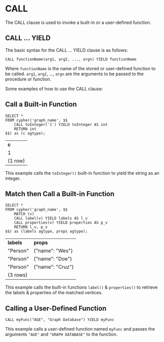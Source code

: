 # CALL

The CALL clause is used to invoke a built-in or a user-defined function.

## CALL ... YIELD

The basic syntax for the CALL ... YIELD clause is as follows:

```postgresql
CALL functionName(arg1, arg2, ..., argn) YIELD functionName
```

Where `functionName` is the name of the stored or user-defined function to be called.
`arg1`, `arg2`, ..., `argn` are the arguments to be passed to the procedure or function.

Some examples of how to use the CALL clause:

## Call a Built-in Function

```postgresql
SELECT *
FROM cypher('graph_name', $$
    CALL toInteger('1') YIELD toInteger AS int
    RETURN int                        
$$) as (c agtype);
```

<table>
  <tr>
    <td><strong>c</strong></td>
  </tr>
  <tr>
    <td>1</td>
  </tr>
  <tr>
    <td>(1 row)</td>
  </tr>
</table>

This example calls the `toInteger()` built-in function to yield the string as an integer.

## Match then Call a Built-in Function

```postgresql
SELECT *
FROM cypher('graph_name', $$
    MATCH (v)
    CALL label(v) YIELD labels AS l_v
    CALL properties(v) YIELD properties AS p_v
    RETURN l_v, p_v
$$) as (labels agtype, props agtype);
```

<table>
  <tr>
    <td><strong>labels</strong></td>
    <td><strong>props</strong></td>
  </tr>
  <tr>
    <td>"Person"</td>
    <td>{"name": "Wes"}</td>
  </tr>
  <tr>
    <td>"Person"</td>
    <td>{"name": "Doe"}</td>
  </tr>
  <tr>
    <td>"Person"</td>
    <td>{"name": "Cruz"}</td>
  </tr>
  <tr>
    <td>(3 rows)</td>
  </tr>
</table>

This example calls the built-in functions `label()` & `properties()` to retrieve the labels & properties of the matched vertices.

## Calling a User-Defined Function

```postgresql
CALL myFunc("AGE", "Graph Database") YIELD myFunc
```

This example calls a user-defined function named `myFunc` and passes the arguments `"AGE"` and `"GRAPH DATABASE"` to the function.